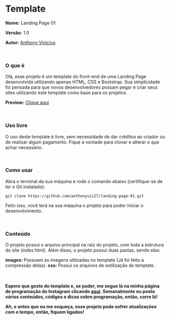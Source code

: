 # Template

**Nome:** Landing Page 01

**Versão:** 1.0

**Autor:** [Anthony Vinicius](https://instagram.com/enthony.dev)

<br />

### O que é
Olá, esse projeto é um template do front-end de uma Landing Page desenvolvida utilizando apenas HTML, CSS e Bootstrap. Sua simplicidade foi pensada para que novos desenvolvedores possam pegar e criar seus sites utilizando este template como base para os projetos. 

**Preview:** [Clique aqui](https://enthonydev-landing-page-01.netlify.app/)


<br />

### Uso livre
O uso deste template é livre, sem necessidade de dar créditos ao criador ou de realizar algum pagamento. Fique a vontade para clonar e alterar o que achar necessário.


<br />

### Como usar
Abra o terminal da sua máquina e rode o comando abaixo (certifique-se de ter o Git instalado):

```git
git clone https://github.com/anthonyvii27/landing-page-01.git
```
Feito isso, você terá na sua máquina o projeto para poder iniciar o desenvolvimento. 

<br />

### Conteúdo
O projeto possui o arquivo principal na raiz do projeto, com toda a estrutura do site (index.html). Além disso, o projeto possui duas pastas, sendo elas:

**images:** Possuem as imagens utilizadas no template (Já foi feito a compressão delas).
**css:** Possui os arquivos de estilização do template.

<br /><br />
**Espero que goste do template e, se puder, me segue lá na minha página de programação do Instagram clicando [aqui](https://instagram.com/enthony.dev). Semanalmente eu posto vários conteúdos, códigos e dicas sobre programação, então, corre lá!**

**Ah, e antes que eu me esqueça, esse projeto pode sofrer atualizações com o tempo, então, fiquem ligados!**
